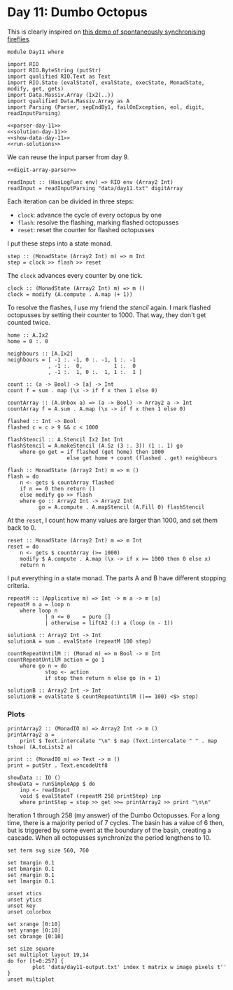 # Day 11: Dumbo Octopus
This is clearly inspired on [this demo of spontaneously synchronising fireflies](https://ncase.me/fireflies/).

``` {.haskell file=app/Day11.hs}
module Day11 where

import RIO
import RIO.ByteString (putStr)
import qualified RIO.Text as Text
import RIO.State (evalStateT, evalState, execState, MonadState, modify, get, gets)
import Data.Massiv.Array (Ix2(..))
import qualified Data.Massiv.Array as A
import Parsing (Parser, sepEndBy1, failOnException, eol, digit, readInputParsing)

<<parser-day-11>>
<<solution-day-11>>
<<show-data-day-11>>
<<run-solutions>>
```

We can reuse the input parser from day 9.

``` {.haskell #parser-day-11}
<<digit-array-parser>>

readInput :: (HasLogFunc env) => RIO env (Array2 Int)
readInput = readInputParsing "data/day11.txt" digitArray
```

Each iteration can be divided in three steps:

* `clock`: advance the cycle of every octopus by one
* `flash`: resolve the flashing, marking flashed octopusses
* `reset`: reset the counter for flashed octopusses

I put these steps into a state monad.

``` {.haskell #solution-day-11}
step :: (MonadState (Array2 Int) m) => m Int
step = clock >> flash >> reset
```

The `clock` advances every counter by one tick.

``` {.haskell #solution-day-11}
clock :: (MonadState (Array2 Int) m) => m ()
clock = modify (A.compute . A.map (+ 1))
```

To resolve the flashes, I use my friend the *stencil* again. I mark flashed octopusses by setting their counter to 1000. That way, they don't get counted twice.

``` {.haskell #solution-day-11}
home :: A.Ix2
home = 0 :. 0

neighbours :: [A.Ix2]
neighbours = [ -1 :. -1, 0 :. -1, 1 :. -1
             , -1 :.  0,          1 :.  0
             , -1 :.  1, 0 :.  1, 1 :.  1 ]

count :: (a -> Bool) -> [a] -> Int
count f = sum . map (\x -> if f x then 1 else 0)

countArray :: (A.Unbox a) => (a -> Bool) -> Array2 a -> Int
countArray f = A.sum . A.map (\x -> if f x then 1 else 0)

flashed :: Int -> Bool
flashed c = c > 9 && c < 1000

flashStencil :: A.Stencil Ix2 Int Int
flashStencil = A.makeStencil (A.Sz (3 :. 3)) (1 :. 1) go
    where go get = if flashed (get home) then 1000
                   else get home + count (flashed . get) neighbours

flash :: MonadState (Array2 Int) m => m ()
flash = do
    n <- gets $ countArray flashed
    if n == 0 then return ()
    else modify go >> flash
    where go :: Array2 Int -> Array2 Int
          go = A.compute . A.mapStencil (A.Fill 0) flashStencil
```

At the `reset`, I count how many values are larger than 1000, and set them back to 0.

``` {.haskell #solution-day-11}
reset :: MonadState (Array2 Int) m => m Int
reset = do
    n <- gets $ countArray (>= 1000)
    modify $ A.compute . A.map (\x -> if x >= 1000 then 0 else x)
    return n
```

I put everything in a state monad. The parts A and B have different stopping criteria.

``` {.haskell #solution-day-11}
repeatM :: (Applicative m) => Int -> m a -> m [a]
repeatM n a = loop n
    where loop n
            | n <= 0    = pure []
            | otherwise = liftA2 (:) a (loop (n - 1))

solutionA :: Array2 Int -> Int
solutionA = sum . evalState (repeatM 100 step)

countRepeatUntilM :: (Monad m) => m Bool -> m Int
countRepeatUntilM action = go 1
    where go n = do
            stop <- action
            if stop then return n else go (n + 1)

solutionB :: Array2 Int -> Int
solutionB = evalState $ countRepeatUntilM ((== 100) <$> step)
```

### Plots

``` {.haskell #show-data-day-11 .hide}
printArray2 :: (MonadIO m) => Array2 Int -> m ()
printArray2 a =
    print $ Text.intercalate "\n" $ map (Text.intercalate " " . map tshow) (A.toLists2 a)

print :: (MonadIO m) => Text -> m ()
print = putStr . Text.encodeUtf8

showData :: IO ()
showData = runSimpleApp $ do
    inp <- readInput
    void $ evalStateT (repeatM 258 printStep) inp
    where printStep = step >> get >>= printArray2 >> print "\n\n"
```

Iteration 1 through 258 (my answer) of the Dumbo Octopusses. For a long time, there is a majority period of 7 cycles. The basin has a value of 6 then, but is triggered by some event at the boundary of the basin, creating a cascade. When all octopusses synchronize the period lengthens to 10.

``` {.gnuplot #plot-day11 output=fig/day11.svg}
set term svg size 560, 760

set tmargin 0.1
set bmargin 0.1
set rmargin 0.1
set lmargin 0.1

unset xtics
unset ytics
unset key
unset colorbox

set xrange [0:10]
set yrange [0:10]
set cbrange [0:10]

set size square
set multiplot layout 19,14
do for [t=0:257] {
        plot 'data/day11-output.txt' index t matrix w image pixels t''
}
unset multiplot
```

